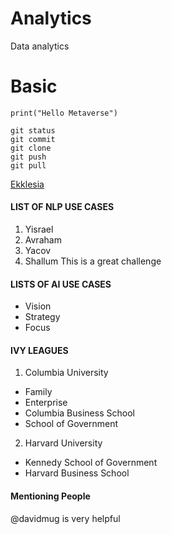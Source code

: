 # Analytics
Data analytics
# Basic 
```
print("Hello Metaverse")

git status
git commit
git clone
git push
git pull
```
[Ekklesia](https://www.ekklesia-global.com/)

#### LIST OF NLP USE CASES
1. Yisrael
2. Avraham
3. Yacov
4. Shallum
This is a great challenge

#### LISTS OF AI USE CASES
- Vision
- Strategy
- Focus

#### IVY LEAGUES
1. Columbia University
  - Family 
  - Enterprise
  - Columbia Business School
  - School of Government
2. Harvard University
  - Kennedy School of Government
  - Harvard Business School

#### Mentioning People
@davidmug is very helpful
